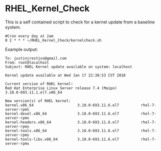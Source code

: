 # RHEL_Kernel_Check

This is a self contained script to check for a kernel update from a baseline system.

    #Cron every day at 2am
    0 2 * * * ~/RHEL_Kernel_Check/kernelcheck.sh

Example output:

    To: justinjrestivo@gmail.com
    From: root@localhost
    Subject: RHEL Kernel update available on system: localhost

    Kernel update available at Wed Jan 17 22:38:53 CST 2018

    Current version of RHEL kernel:
    Red Hat Enterprise Linux Server release 7.4 (Maipo)
    3.10.0-693.11.1.el7.x86_64

    New version(s) of RHEL kernel:
    kernel.x86_64                    3.10.0-693.11.6.el7          rhel-7-server-rpms
    kernel-devel.x86_64              3.10.0-693.11.6.el7          rhel-7-server-rpms
    kernel-headers.x86_64            3.10.0-693.11.6.el7          rhel-7-server-rpms
    kernel-tools.x86_64              3.10.0-693.11.6.el7          rhel-7-server-rpms
    kernel-tools-libs.x86_64         3.10.0-693.11.6.el7          rhel-7-server-rpms

